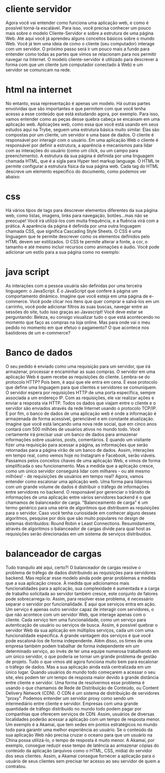 # cliente servidor
Agora você vai entender como funciona uma aplicação web, e como é possível torná-la escalável. Para isso, você precisa conhecer um pouco mais sobre o modelo Cliente-Servidor e sobre a estrutura de uma página Web. Até aqui você já aprendeu alguns conceitos básicos sobre o mundo Web. Você já tem uma ideia de como o cliente (seu computador) interage com um servidor. O próximo passo será ir um pouco mais a fundo para entender como todas as partes que vimos se relacionam para nos permitir navegar na Internet.
O modelo cliente-servidor é utilizado para descrever a forma com que um cliente (um computador conectado à Web) e um servidor se comunicam na rede. 
# html na internet
No entanto, essa representação é apenas um modelo. Há outras partes envolvidas que são importantes e que permitem com que você tenha acesso a esse conteúdo que está estudando agora, por exemplo. Para isso, vamos entender como as peças desse quebra cabeça se encaixam em uma aplicação web.
Aplicações web, como essa que você está usando em seus estudos aqui na Trybe, seguem uma estrutura básica muito similar. Elas são compostas por um cliente, um servidor e uma base de dados.
O cliente é responsável por interagir com o usuário. Em uma aplicação Web o cliente é responsável por definir a estrutura, a aparência e mecanismos para lidar com as interações do usuário (como um click, ou um campo para preenchimento).
A estrutura da sua página é definida por uma linguagem chamada HTML, que é a sigla para Hyper text markup language. O HTML te permite configurar a estrutura física da sua página web. Cada tag do HTML descreve um elemento específico do documento, como podemos ver abaixo:
# css
Há vários tipos de tags para descrever elementos diferentes da sua página web, como listas, imagens, links para navegação, botões...mas não se preocupe! Você irá utilizá-los com muita frequência, e a fluência virá com a prática.
A aparência da página é definida por uma outra linguagem chamada CSS, que significa Cascading Style Sheets. O CSS é uma linguagem que te permite descrever como os elementos definidos pelo HTML devem ser estilizados. O CSS te permite alterar a fonte, a cor, o tamanho e até mesmo incluir recursos como animações e áudio. Você pode adicionar um estilo para a sua página como no exemplo:
# java script
As interações com a pessoa usuária são definidas por uma terceira linguagem: o JavaScript. É o JavaScript que confere à página um comportamento dinâmico. Imagine que você esteja em uma página de e-commerce. Você pode clicar nos itens que quer comprar e salvá-los em um carrinho, você pode adicionar filtros às suas buscas, navegar entre as sessões do site, tudo isso graças ao Javascript! Você deve estar se perguntando: Beleza, eu consigo visualizar tudo o que está acontecendo no momento que faço as compras na loja online. Mas para onde vai o meu pedido no momento em que efetuo o pagamento? O que acontece nos bastidores de um e-commerce?
# Banco de dados
O seu pedido é enviado como uma requisição para um servidor, que irá armazenar, processar e encaminhar as suas compras.
O servidor em uma aplicação Web é quem recebe as requisições do cliente. Lembra-se do protocolo HTTP? Pois bem, é aqui que ele entra em cena. É esse protocolo que define uma linguagem para que clientes e servidores se comuniquem. O servidor espera por requisições HTTP de uma porta específica, sempre associada a um endereço IP. Com as requisições, ele vai realizar ações e enviar a resposta via HTTP. Todos os dados que viajam entre o cliente e o servidor são enviados através da rede Internet usando o protocolo TCP/IP.
E por fim, o banco de dados de uma aplicação web é onde a informação é armazenada de forma acessível, gerenciável e em constante atualização. Imagine que você está lançando uma nova rede social, que em cinco anos contará com 500 milhões de usuários ativos no mundo todo. Você certamente irá precisar usar um banco de dados para armazenar informações sobre usuários, posts, comentários. E quando um visitante fizer uma requisição para acessar a página, as informações que serão retornadas para a página virão de um banco de dados. Assim, interações em tempo real, como vemos hoje no Instagram e Facebook, serão viáveis.
Passamos pelos conceitos chaves de uma aplicação Web, e vimos de forma simplificada o seu funcionamento. Mas a medida que a aplicação cresce, como um único servidor conseguirá lidar com milhares - ou até mesmo milhões! - de requisições de usuários em tempo real?
Agora, vamos entender como escalonar uma aplicação web. Uma forma para lidarmos com um grande volume de dados é distribuir o tráfego de informações entre servidores no backend. O responsável por gerenciar o trânsito de informações de uma aplicação entre vários servidores backend é o que chamamos de balanceador de carga.
"Balanceamento de carga" é um termo genérico para uma série de algoritmos que distribuem as requisições para o servidor. Caso você tenha curiosidade em conhecer alguns desses algoritmos, pesquise por dois que são muito populares no design de sistemas distribuídos: Round Robin e Least Connections. Resumidamente, através de algoritmos o balanceador de cargas divide para qual host as requisições serão direcionadas em um sistema de serviços distribuídos.
# balanceador de cargas
Tudo tranquilo até aqui, certo?! O balanceador de cargas resolve o problema de tráfego de dados distribuindo as requisições para servidores backend. Mas replicar esse modelo ainda pode gerar problemas a medida que a sua aplicação cresce. À medida que adicionamos mais funcionalidades para a aplicação, sua complexidade é aumentada e a carga de trabalho solicitada ao servidor também cresce, este conjunto de fatores pode sobrecarrega-lo. Assim, para resolver esse problema, é necessário separar o servidor por funcionalidade. É aqui que serviços entra em ação.
Um serviço é apenas outro servidor capaz de interagir com servidores, o que não acontece com um servidor Web, que interage apenas com o cliente. Cada serviço tem uma funcionalidade, como um serviço para autenticação de usuário ou serviços de busca. Assim, é possível quebrar o servidor Web da sua aplicação em múltiplos serviços, cada um com uma funcionalidade específica. A grande vantagem dos serviços é que você pode escaloná-los de forma independente. Além disso, os times de uma empresa também podem trabalhar de forma independente em um determinado serviço, ao invés de ter uma equipe numerosa trabalhando em um único servidor, o que poderia se tornar um grande problema de gestão de projeto.
Tudo o que vimos até agora funciona muito bem para escalonar o tráfego de dados. Mas a sua aplicação ainda está centralizada em um único lugar. Quando usuários do mundo todo começarem a acessar o seu site, eles podem ter um tempo de resposta maior devido à grande distância entre cliente e servidor. Uma forma de resolvermos esse problema é usando o que chamamos de Rede de Distribuição de Conteúdo, ou Content Delivery Network (CDN). O CDN é um sistema de distribuição de servidores "proxy". Podemos entender um servidor proxy como sendo um intermediário entre cliente e servidor.
Empresas com uma grande quantidade de tráfego distribuído no mundo todo podem pagar por companhias que oferecem serviços de CDN. Assim, usuários de diversas localidades poderão acessar a aplicação com um tempo de resposta menor. Um exemplo é a Akamai, que tem sedes em pontos estratégicos no mundo todo para garantir uma melhor experiência ao usuário. Se o conteúdo da sua aplicação Web não precisa cruzar o oceano para que um usuário na China possa utilizá-lo, o tempo de resposta é muito menor. A Akamai, por exemplo, consegue reduzir esse tempo de latência ao armazenar cópias do conteúdo da aplicação (arquivos como o HTML, CSS, mídia) do servidor dos seus clientes. Assim, a Akamai consegue fornecer a aplicação para o usuário de seus clientes sem precisar ter acesso ao seu servidor de quem a contratou.
